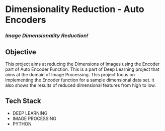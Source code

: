 # Dimensionality Reduction - Auto Encoders


### *Image Dimensionality Reduction!*

## Objective
This project aims at reducing the Dimensions of Images using the Encoder part of Auto Encoder Function. This is a part of Deep Learning project that aims at the domain of Image Processing. This project focus on implementing the Encoder function for a sample dimensional data set. it also shows the results of reduced dimensional features from high to low.

## Tech Stack
- DEEP LEARNING
- IMAGE PROCESSING
- PYTHON